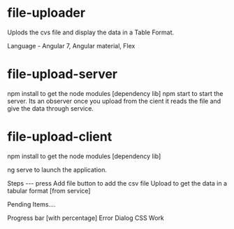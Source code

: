 # file-uploader

Uplods the cvs file and display the data in a Table Format.

Language - Angular 7, Angular material, Flex

# file-upload-server

npm install to get the node modules [dependency lib]
npm start to start the server.  Its an observer once you upload from the cient it reads the file and give the data through service.

# file-upload-client

npm install to get the node modules [dependency lib]

ng serve to launch the application.

Steps ---
press Add file button to add the csv file 
Upload to get the data in a tabular format [from service]


Pending Items....

Progress bar [with percentage]
Error Dialog
CSS Work
